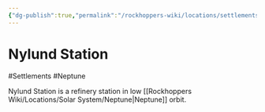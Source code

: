```yaml
---
{"dg-publish":true,"permalink":"/rockhoppers-wiki/locations/settlements/neptune/nylund-station/"}
---
```


# Nylund Station
#Settlements #Neptune

Nylund Station is a refinery station in low [[Rockhoppers Wiki/Locations/Solar System/Neptune\|Neptune]] orbit.